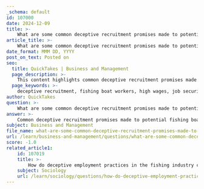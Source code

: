 ```yaml
---
_schema: default
id: 107000
date: 2024-12-09
title: >-
    What are some common deceptive recruitment promises made to potential fishing boat workers?
article_title: >-
    What are some common deceptive recruitment promises made to potential fishing boat workers?
date_format: MMM DD, YYYY
post_on_text: Posted on
seo:
  title: QuickTakes | Business and Management
  page_description: >-
    This content highlights common deceptive recruitment promises made to potential fishing boat workers, detailing the exploitation and abuse they face in the industry.
  page_keywords: >-
    deceptive recruitment, fishing boat workers, high wages, job security, minimal fees, working conditions, legal employment, training support, exploitation, human trafficking
author: QuickTakes
question: >-
    What are some common deceptive recruitment promises made to potential fishing boat workers?
answer: >-
    Common deceptive recruitment promises made to potential fishing boat workers often include:\n\n1. **High Wages**: Traffickers frequently lure workers with promises of lucrative salaries that are significantly higher than what they would typically earn in their home countries. However, once on board, these wages are often not paid or are drastically reduced.\n\n2. **Job Security**: Recruiters may assure candidates of stable employment and long-term job security, but many workers find themselves trapped in exploitative conditions with no way to leave or change employers.\n\n3. **Minimal Fees**: Some recruiters claim that there are low or no recruitment fees, but in reality, they often impose high fees that workers are forced to pay off through their wages, leading to debt bondage.\n\n4. **Good Working Conditions**: Promises of safe and humane working environments are often made, yet many workers experience harsh conditions, including physical and emotional abuse, poor living quarters, and inadequate food and water.\n\n5. **Legal Employment**: Recruiters may falsely assure workers that they will be employed legally and that their rights will be protected, while in reality, many are subjected to illegal practices and human trafficking.\n\n6. **Training and Support**: Some recruiters promise training and support to help workers succeed in their roles, but many workers find themselves unprepared and unsupported once they are on the fishing vessels.\n\nThese deceptive practices contribute to a cycle of exploitation and abuse within the fishing industry, particularly affecting vulnerable populations from regions such as Southeast Asia and Africa. The isolation of fishing activities, often lasting months or years at sea, further complicates the ability of workers to escape or report these abuses.
subject: Business and Management
file_name: what-are-some-common-deceptive-recruitment-promises-made-to-potential-fishing-boat-workers.md
url: /learn/business-and-management/questions/what-are-some-common-deceptive-recruitment-promises-made-to-potential-fishing-boat-workers
score: -1.0
related_article1:
    id: 107019
    title: >-
        How do deceptive employment practices in the fishing industry compare to those in other industries?
    subject: Sociology
    url: /learn/sociology/questions/how-do-deceptive-employment-practices-in-the-fishing-industry-compare-to-those-in-other-industries
---
```


&nbsp;